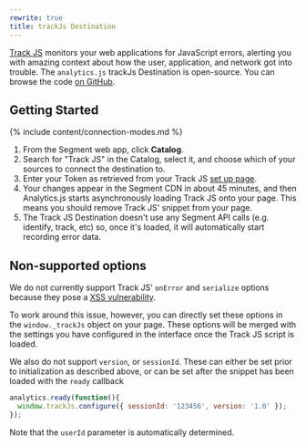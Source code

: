 ```yaml
---
rewrite: true
title: trackJs Destination
---
```

[Track JS](https://trackjs.com/) monitors your web applications for JavaScript errors, alerting you with amazing context about how the user, application, and network got into trouble. The `analytics.js` trackJs Destination is open-source. You can browse the code [on GitHub](https://github.com/segmentio/analytics.js-integrations/tree/master/integrations/trackjs).

## Getting Started

{% include content/connection-modes.md %}

  1. From the Segment web app, click **Catalog**.
  2. Search for "Track JS" in the Catalog, select it, and choose which of your sources to connect the destination to.
  3. Enter your Token as retrieved from your Track JS [set up page](https://my.trackjs.com/customer/login?returnUrl=%2fcustomer%2fsetup#install-locally).
  4. Your changes appear in the Segment CDN in about 45 minutes, and then Analytics.js starts asynchronously loading Track JS onto your page. This means you should remove Track JS' snippet from your page.
  5. The Track JS Destination doesn't use any Segment API calls (e.g. identify, track, etc) so, once it's loaded, it will automatically start recording error data.

## Non-supported options

We do not currently support Track JS' ```onError``` and ```serialize``` options because they pose a [XSS vulnerability](http://en.wikipedia.org/wiki/Cross-site_scripting).

To work around this issue, however, you can directly set these options in the ```window._trackJs``` object on your page. These options will be merged with the settings you have configured in the interface once the Track JS script is loaded.

We also do not support `version`, or `sessionId`. These can either be set prior to initialization as described above, or can be set after the snippet has been loaded with the `ready` callback

```javascript
analytics.ready(function(){
  window.trackJs.configure({ sessionId: '123456', version: '1.0' });
});
```

Note that the `userId` parameter is automatically determined.
